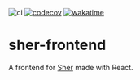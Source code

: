 ![ci](https://github.com/SherApp/sher-frontend/actions/workflows/node.js.yml/badge.svg)
[![codecov](https://codecov.io/gh/SherApp/sher-frontend/branch/main/graph/badge.svg?token=51VRPULMW5)](https://codecov.io/gh/SherApp/sher-frontend)
[![wakatime](https://wakatime.com/badge/github/SherApp/sher-frontend.svg)](https://wakatime.com/badge/github/SherApp/sher-frontend)
# sher-frontend
A frontend for [Sher](https://github.com/SherApp/Sher) made with React.
